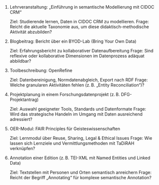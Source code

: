 <!--

author: Canan Hastik  
email:    
version:  v1
language: DE

icon:     https://raw.githubusercontent.com/chastik/Beratung_Dateityp_Bild/refs/heads/main/SODa-Logo_full.svg
link:     https://raw.githubusercontent.com/chastik/Beratung/refs/heads/main/soda.css

comment:  WissKi SODA OERs

-->

1. Lehrveranstaltung: „Einführung in semantische Modellierung mit CIDOC CRM“
    
    Ziel: Studierende lernen, Daten in CIDOC CRM zu modellieren.
    Frage: Reicht die aktuelle Taxonomie aus, um diese didaktisch-methodische Aktivität abzubilden?

2. Blogbeitrag: Bericht über ein BYOD-Lab (Bring Your Own Data)

    Ziel: Erfahrungsbericht zu kollaborativer Datenaufbereitung
    Frage: Sind reflexive oder kollaborative Dimensionen im Datenprozess adäquat abbildbar?

3. Toolbeschreibung: OpenRefine

    Ziel: Datenbereinigung, Normdatenabgleich, Export nach RDF
    Frage: Welche granularen Aktivitäten fehlen (z. B. „Entity Reconciliation“)?

4.  Projektplanung in einem Forschungsdatenprojekt (z. B. DFG-Projektantrag)

    Ziel: Auswahl geeigneter Tools, Standards und Datenformate
    Frage: Wird das strategische Handeln im Umgang mit Daten ausreichend adressiert?

5. OER-Modul: FAIR Principles für Geisteswissenschaften

    Ziel: Lernmodul über Reuse, Sharing, Legal & Ethical Issues
    Frage: Wie lassen sich Lernziele und Vermittlungsmethoden mit TaDiRAH verknüpfen?

6. Annotation einer Edition (z. B. TEI-XML mit Named Entities und Linked Data)

    Ziel: Textstellen mit Personen und Orten semantisch anreichern
    Frage: Reicht der Begriff „Annotating“ für komplexe semantische Annotation?